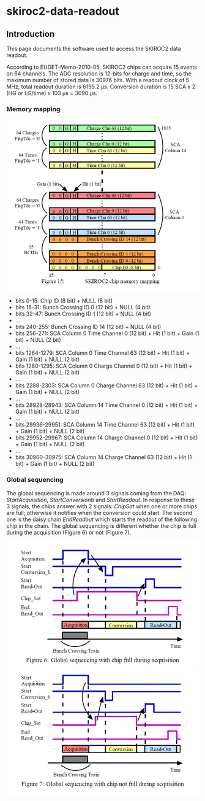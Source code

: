 # skiroc2-data-readout

## Introduction

This page documents the software used to access the SKIROC2 data readout.

According to EUDET-Memo-2010-05, SKIROC2 chips can acquire 15 events on 64 channels. The ADC resolution is 12-bits for charge and time, so the maximum number of stored data is 30976 bits. With a readout clock of 5 MHz, total readout duration is 6195.2 &mu;s. Conversion duration is 15 SCA x 2 (HG or LG/time) x 103 &mu;s = 3090 &mu;s.

### Memory mapping
![SKIROC2 chip memory mapping](images/skiroc2_chip_memory_mapping.png)

- bits 0-15: Chip ID (8 bit) + NULL (8 bit)
- bits 16-31: Bunch Crossing ID 0 (12 bit) + NULL (4 bit)
- bits 32-47: Bunch Crossing ID 1 (12 bit) + NULL (4 bit)
- ...
- bits 240-255: Bunch Crossing ID 14 (12 bit) + NULL (4 bit)
- bits 256-271: SCA Column 0 Time Channel 0 (12 bit) + Hit (1 bit) + Gain (1 bit) + NULL (2 bit)
- ...
- bits 1264-1279: SCA Column 0 Time Channel 63 (12 bit) + Hit (1 bit) + Gain (1 bit) + NULL (2 bit)
- bits 1280-1295: SCA Column 0 Charge Channel 0 (12 bit) + Hit (1 bit) + Gain (1 bit) + NULL (2 bit)
- ...
- bits 2288-2303: SCA Column 0 Charge Channel 63 (12 bit) + Hit (1 bit) + Gain (1 bit) + NULL (2 bit)
- ...
- bits 28928-28943: SCA Column 14 Time Channel 0 (12 bit) + Hit (1 bit) + Gain (1 bit) + NULL (2 bit)
- ...
- bits 29936-29951: SCA Column 14 Time Channel 63 (12 bit) + Hit (1 bit) + Gain (1 bit) + NULL (2 bit)
- bits 29952-29967: SCA Column 14 Charge Channel 0 (12 bit) + Hit (1 bit) + Gain (1 bit) + NULL (2 bit)
- ...
- bits 30960-30975: SCA Column 14 Charge Channel 63 (12 bit) + Hit (1 bit) + Gain (1 bit) + NULL (2 bit)

### Global sequencing
The global sequencing is made around 3 signals coming from the DAQ: _StartAcquisition_, _StartConversionb_ and _StartReadout_. In response to these 3 signals, the chips answer with 2 signals: _ChipSat_ when one or more chips are full; otherwise it notifies when the conversion could start. The second one is the daisy chain _EndReadout_ which starts the readout of the following chip in the chain. The global sequencing is different whether the chip is full during the acquisition (Figure 6) or not (Figure 7).

![Global sequencing with chip full during acquisition](images/skiroc2_global_sequencing_full.png)
![Global sequencing with chip not full during acquisition](images/skiroc2_global_sequencing_not_full.png)
